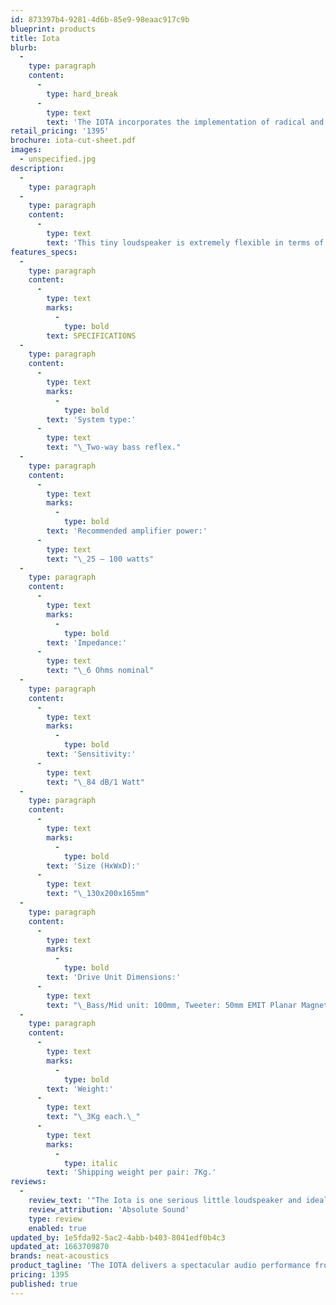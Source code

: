```yaml
---
id: 873397b4-9281-4d6b-85e9-98eaac917c9b
blueprint: products
title: Iota
blurb:
  -
    type: paragraph
    content:
      -
        type: hard_break
      -
        type: text
        text: 'The IOTA incorporates the implementation of radical and unorthodox thinking in order to offer the same integrity and musical capability that distinguishes all Neat loudspeakers. It is especially suited to the current crop of all-in-one streaming systems, from which a very high level of sound quality can be attained, but space is usually at a premium.'
retail_pricing: '1395'
brochure: iota-cut-sheet.pdf
images:
  - unspecified.jpg
description:
  -
    type: paragraph
  -
    type: paragraph
    content:
      -
        type: text
        text: 'This tiny loudspeaker is extremely flexible in terms of placement. It can be placed on shelves, sideboards, worktops or desktops (some form of isolation is recommended ). There are also dedicated stands available on request.'
features_specs:
  -
    type: paragraph
    content:
      -
        type: text
        marks:
          -
            type: bold
        text: SPECIFICATIONS
  -
    type: paragraph
    content:
      -
        type: text
        marks:
          -
            type: bold
        text: 'System type:'
      -
        type: text
        text: "\_Two-way bass reflex."
  -
    type: paragraph
    content:
      -
        type: text
        marks:
          -
            type: bold
        text: 'Recommended amplifier power:'
      -
        type: text
        text: "\_25 – 100 watts"
  -
    type: paragraph
    content:
      -
        type: text
        marks:
          -
            type: bold
        text: 'Impedance:'
      -
        type: text
        text: "\_6 Ohms nominal"
  -
    type: paragraph
    content:
      -
        type: text
        marks:
          -
            type: bold
        text: 'Sensitivity:'
      -
        type: text
        text: "\_84 dB/1 Watt"
  -
    type: paragraph
    content:
      -
        type: text
        marks:
          -
            type: bold
        text: 'Size (HxWxD):'
      -
        type: text
        text: "\_130x200x165mm"
  -
    type: paragraph
    content:
      -
        type: text
        marks:
          -
            type: bold
        text: 'Drive Unit Dimensions:'
      -
        type: text
        text: "\_Bass/Mid unit: 100mm, Tweeter: 50mm EMIT Planar Magnetic"
  -
    type: paragraph
    content:
      -
        type: text
        marks:
          -
            type: bold
        text: 'Weight:'
      -
        type: text
        text: "\_3Kg each.\_"
      -
        type: text
        marks:
          -
            type: italic
        text: 'Shipping weight per pair: 7Kg.'
reviews:
  -
    review_text: '"The Iota is one serious little loudspeaker and ideal for connoisseurs with seriously limited space."'
    review_attribution: 'Absolute Sound'
    type: review
    enabled: true
updated_by: 1e5fda92-5ac2-4abb-b403-8041edf0b4c3
updated_at: 1663709870
brands: neat-acoustics
product_tagline: 'The IOTA delivers a spectacular audio performance from an impossibly small cabinet.'
pricing: 1395
published: true
---
```

